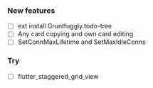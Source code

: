 ### New features
- [ ] ext install Gruntfuggly.todo-tree
- [ ] Any card copying and own card editing
- [ ] SetConnMaxLifetime and SetMaxIdleConns

### Try
- [ ] flutter_staggered_grid_view
